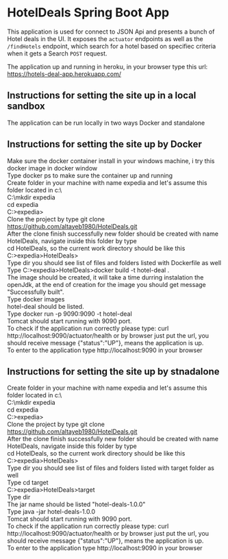 # HotelDeals Spring Boot App

This application is used for connect to JSON Api and presents a bunch of Hotel deals in the UI. It exposes the `actuator` endpoints as well as the `/findHotels` endpoint, which search for a hotel based on specifiec criteria when it gets a Search `POST` request.


The application up and running in heroku, in your browser type this url: https://hotels-deal-app.herokuapp.com/  


## Instructions for setting the site up in a local sandbox

The application can be run locally in two ways Docker and standalone


## Instructions for setting the site up by Docker
Make sure the docker container install in your windows machine, i try this docker image in docker window  
Type docker ps to make sure the container up and running   
Create folder in your machine with name expedia and let's assume this folder located in c:\  
C:\mkdir expedia  
cd expedia  
C:\>expedia>  
Clone the project by type git clone https://github.com/altayeb1980/HotelDeals.git  
After the clone finish successfully new folder should be created with name HotelDeals, navigate inside this folder by type  
cd HotelDeals, so the current work directory should be like this  
C:\>expedia>HotelDeals>  
Type dir you should see list of files and folders listed with Dockerfile as well  
Type C:\>expedia>HotelDeals>docker build -t hotel-deal .  
The image should be created, it will take a time durring instalation the openJdk, at the end of creation for the image you should get message "Successfully built".  
Type docker images  
hotel-deal should be listed.  
Type docker run -p 9090:9090 -t hotel-deal  
Tomcat should start running with 9090 port.  
To check if the application run correctly please type: curl http://localhost:9090/actuator/health or by browser just put the url, you should receive message {"status":"UP"}, means the application is up.  
To enter to the application type http://localhost:9090 in your browser  



## Instructions for setting the site up by stnadalone
Create folder in your machine with name expedia and let's assume this folder located in c:\  
C:\mkdir expedia  
cd expedia  
C:\>expedia>  
Clone the project by type git clone https://github.com/altayeb1980/HotelDeals.git  
After the clone finish successfully new folder should be created with name HotelDeals, navigate inside this folder by type  
cd HotelDeals, so the current work directory should be like this  
C:\>expedia>HotelDeals>  
Type dir you should see list of files and folders listed with target folder as well  
Type cd target  
C:\>expedia>HotelDeals>target  
Type dir  
The jar name should be listed "hotel-deals-1.0.0"  
Type java -jar hotel-deals-1.0.0  
Tomcat should start running with 9090 port.  
To check if the application run correctly please type: curl http://localhost:9090/actuator/health or by browser just put the url, you should receive message {"status":"UP"}, means the application is up.  
To enter to the application type http://localhost:9090 in your browser  














